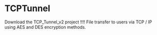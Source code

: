 # TCPTunnel
Download the TCP_Tunnel_v2 project !!!!
File transfer to users via TCP / IP using AES and DES encryption methods.
